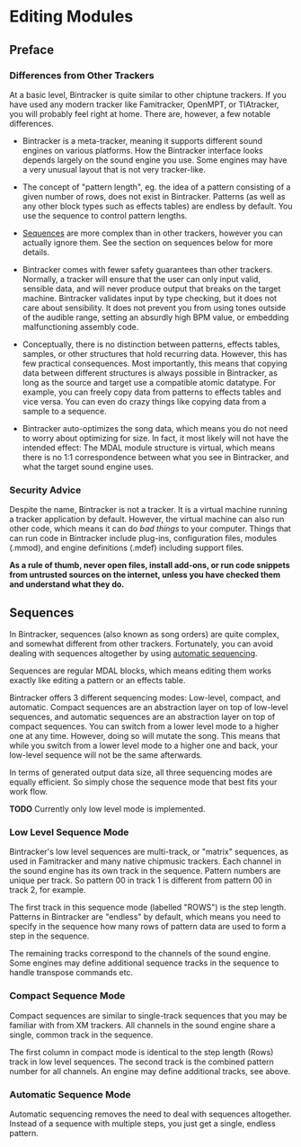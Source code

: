 # Editing Modules


## Preface

### Differences from Other Trackers

At a basic level, Bintracker is quite similar to other chiptune trackers. If you have used any modern tracker like Famitracker, OpenMPT, or TIAtracker, you will probably feel right at home. There are, however, a few notable differences.

- Bintracker is a meta-tracker, meaning it supports different sound engines on various platforms. How the Bintracker interface looks depends largely on the sound engine you use. Some engines may have a very unusual layout that is not very tracker-like.

- The concept of "pattern length", eg. the idea of a pattern consisting of a given number of rows, does not exist in Bintracker. Patterns (as well as any other block types such as effects tables) are endless by default. You use the sequence to control pattern lengths.

- [Sequences](#sequences) are more complex than in other trackers, however you can actually ignore them. See the section on sequences below for more details.

- Bintracker comes with fewer safety guarantees than other trackers. Normally, a tracker will ensure that the user can only input valid, sensible data, and will never produce output that breaks on the target machine. Bintracker validates input by type checking, but it does not care about sensibility. It does not prevent you from using tones outside of the audible range, setting an absurdly high BPM value, or embedding malfunctioning assembly code.

- Conceptually, there is no distinction between patterns, effects tables, samples, or other structures that hold recurring data. However, this has few practical consequences. Most importantly, this means that copying data between different structures is always possible in Bintracker, as long as the source and target use a compatible atomic datatype. For example, you can freely copy data from patterns to effects tables and vice versa. You can even do crazy things like copying data from a sample to a sequence.

- Bintracker auto-optimizes the song data, which means you do not need to worry about optimizing for size. In fact, it most likely will not have the intended effect: The MDAL module structure is virtual, which means there is no 1:1 correspondence between what you see in Bintracker, and what the target sound engine uses.


### Security Advice

Despite the name, Bintracker is not a tracker. It is a virtual machine running a tracker application by default. However, the virtual machine can also run other code, which means it can do *bad things* to your computer. Things that can run code in Bintracker include plug-ins, configuration files, modules (.mmod), and engine definitions (.mdef) including support files.

**As a rule of thumb, never open files, install add-ons, or run code snippets from untrusted sources on the internet, unless you have checked them and understand what they do.**



## Sequences

In Bintracker, sequences (also known as song orders) are quite complex, and somewhat different from other trackers. Fortunately, you can avoid dealing with sequences altogether by using [automatic sequencing](#automatic-sequencing).

Sequences are regular MDAL blocks, which means editing them works exactly like editing a pattern or an effects table.

Bintracker offers 3 different sequencing modes: Low-level, compact, and automatic. Compact sequences are an abstraction layer on top of low-level sequences, and automatic sequences are an abstraction layer on top of compact sequences. You can switch from a lower level mode to a higher one at any time. However, doing so will mutate the song. This means that while you switch from a lower level mode to a higher one and back, your low-level sequence will not be the same afterwards.

In terms of generated output data size, all three sequencing modes are equally efficient. So simply chose the sequence mode that best fits your work flow.

**TODO** Currently only low level mode is implemented.


### Low Level Sequence Mode

Bintracker's low level sequences are multi-track, or "matrix" sequences, as used in Famitracker and many native chipmusic trackers. Each channel in the sound engine has its own track in the sequence. Pattern numbers are unique per track. So pattern 00 in track 1 is different from pattern 00 in track 2, for example.

The first track in this sequence mode (labelled "ROWS") is the step length. Patterns in Bintracker are "endless" by default, which means you need to specify in the sequence how many rows of pattern data are used to form a step in the sequence.

The remaining tracks correspond to the channels of the sound engine. Some engines may define additional sequence tracks in the sequence to handle transpose commands etc.


### Compact Sequence Mode

Compact sequences are similar to single-track sequences that you may be familiar with from XM trackers. All channels in the sound engine share a single, common track in the sequence.

The first column in compact mode is identical to the step length (Rows) track in low level sequences. The second track is the combined pattern number for all channels. An engine may define additional tracks, see above.


### Automatic Sequence Mode

Automatic sequencing removes the need to deal with sequences altogether. Instead of a sequence with multiple steps, you just get a single, endless pattern.
